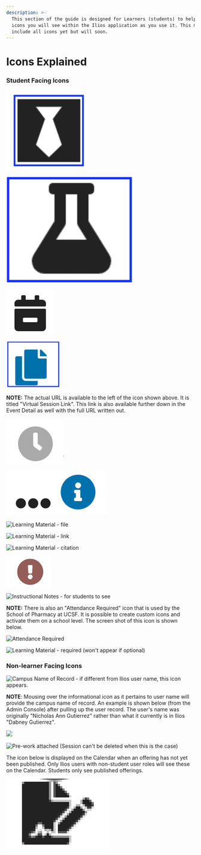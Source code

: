 ```yaml
---
description: >-
  This section of the guide is designed for Learners (students) to help explain
  icons you will see within the Ilios application as you use it. This may not
  include all icons yet but will soon.
---
```


# Icons Explained

### Student Facing Icons

![Special Attire Required](../images/spec_attire_req.png)

![Special Equipment Required](../images/spec_equip_needed.png)

![Supplemental Curriculum](../images/icon3.png)

![Copy Virtual Meeting Link to Clipboard](../images/copy_to_clipboard.png)

**NOTE:** The actual URL is available to the left of the icon shown above. It is titled "Virtual Session Link". This link is also available further down in the Event Detail as well with the full URL written out.

![Learning Material - Not Available Yet](../images/not_avail_yet.png)

![More Information - click to see](../images/more_info.png)

![Learning Material - file](<../.images/lm_file.png>)

![Learning Material - link](<../.images/lm_link.png>)

![Learning Material - citation](<../.images/lm_citation.png>)

![Learning Event - recently updated](../images/recently_updated.png)

![Instructional Notes - for students to see](../.gitbook/assets/inst\_notes.png)

**NOTE:** There is also an "Attendance Required" icon that is used by the School of Pharmacy at UCSF. It is possible to create custom icons and activate them on a school level. The screen shot of this icon is shown below.

![Attendance Required](../.gitbook/assets/att\_req.png)

![Learning Material - required (won't appear if optional)](../.gitbook/assets/lm\_reqd.png)

### Non-learner Facing Icons

![Campus Name of Record - if different from Ilios user name, this icon appears.](../.gitbook/assets/campus\_name.png)

**NOTE**: Mousing over the informational icon as it pertains to user name will provide the campus name of record. An example is shown below (from the Admin Console) after pulling up the user record. The user's name was originally "Nicholas Ann Gutierrez" rather than what it currently is in Ilios "Dabney Gutierrez".

![](../.gitbook/assets/campus\_name\_2.png)

![Pre-work attached (Session can't be deleted when this is the case)](../.gitbook/assets/pre-work\_icon.png)

The icon below is displayed on the Calendar when an offering has not yet been published. Only Ilios users with non-student user roles will see these on the Calendar. Students only see published offerings.

![Unpublished Offering on Calendar](<../.gitbook/assets/Screen Shot 2022-02-17 at 4.15.55 PM.png>)
